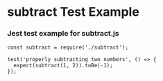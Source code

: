 # subtract Test Example

### Jest test example for subtract.js

```nodejs
const subtract = require('./subtract');

test('properly subtracting two numbers', () => {
  expect(subtract(1, 2)).toBe(-1);
});
```

